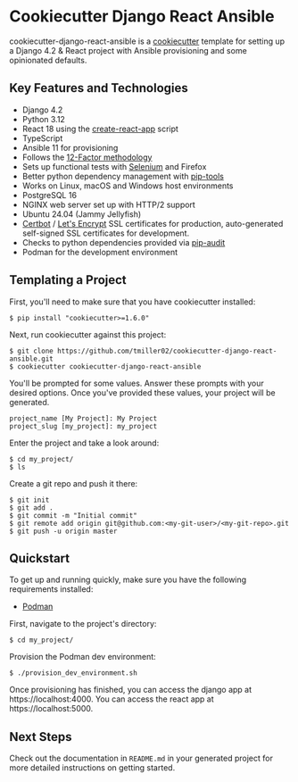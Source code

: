 # Cookiecutter Django React Ansible

cookiecutter-django-react-ansible is a 
[cookiecutter](https://github.com/pydanny/cookiecutter) template for setting up
a Django 4.2 & React project with Ansible provisioning and some opinionated defaults.

## Key Features and Technologies
* Django 4.2
* Python 3.12
* React 18 using the [create-react-app](https://github.com/facebook/create-react-app) script
* TypeScript
* Ansible 11 for provisioning  
* Follows the [12-Factor methodology](https://12factor.net/)
* Sets up functional tests with [Selenium](https://selenium-python.readthedocs.io/) and Firefox
* Better python dependency management with [pip-tools](https://github.com/jazzband/pip-tools)
* Works on Linux, macOS and Windows host environments
* PostgreSQL 16
* NGINX web server set up with HTTP/2 support
* Ubuntu 24.04 (Jammy Jellyfish)
* [Certbot](https://certbot.eff.org/about/) / [Let's Encrypt](https://letsencrypt.org/)
  SSL certificates for production, auto-generated self-signed SSL certificates for development.
* Checks to python dependencies provided via [pip-audit](https://pypi.org/project/pip-audit/)
* Podman for the development environment

## Templating a Project

First, you'll need to make sure that you have cookiecutter installed:

```
$ pip install "cookiecutter>=1.6.0"
```

Next, run cookiecutter against this project:

```
$ git clone https://github.com/tmiller02/cookiecutter-django-react-ansible.git
$ cookiecutter cookiecutter-django-react-ansible
```

You'll be prompted for some values. Answer these prompts with your desired
options. Once you've provided these values, your project will be generated.

```
project_name [My Project]: My Project
project_slug [my_project]: my_project
```

Enter the project and take a look around:

```
$ cd my_project/
$ ls
```

Create a git repo and push it there:

```
$ git init
$ git add .
$ git commit -m "Initial commit"
$ git remote add origin git@github.com:<my-git-user>/<my-git-repo>.git
$ git push -u origin master
```
## Quickstart

To get up and running quickly, make sure you have the following requirements installed:
* [Podman](https://podman.io/)

First, navigate to the project's directory:
```
$ cd my_project/
```

Provision the Podman dev environment:

```
$ ./provision_dev_environment.sh
```

Once provisioning has finished, you can access the django app at https://localhost:4000.
You can access the react app at https://localhost:5000.

## Next Steps

Check out the documentation in `README.md` in your generated project for more
detailed instructions on getting started.